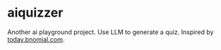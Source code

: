 # aiquizzer
Another ai playground project. Use LLM to generate a quiz. Inspired by [today.bnomial.com](today.bnomial.com/).
